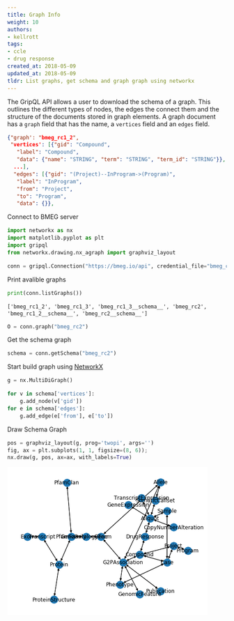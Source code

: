 ```yaml
---
title: Graph Info
weight: 10
authors:
- kellrott
tags:
- ccle
- drug response
created_at: 2018-05-09
updated_at: 2018-05-09
tldr: List graphs, get schema and graph graph using networkx
---
```

The GripQL API allows a user to download the schema of a graph. This outlines the different types of nodes, the edges the connect them and the structure of the documents stored in graph elements. A graph document has a `graph` field that has the name, a `vertices` field and an `edges` field.

```json
{"graph': "bmeg_rc1_2",
 "vertices': [{"gid": "Compound",
   "label": "Compound",
   "data": {"name": "STRING", "term": "STRING", "term_id": "STRING"}},
  ...],
  "edges": [{"gid": "(Project)--InProgram->(Program)",
   "label": "InProgram",
   "from": "Project",
   "to": "Program",
   "data": {}},
```

Connect to BMEG server


```python
import networkx as nx
import matplotlib.pyplot as plt
import gripql
from networkx.drawing.nx_agraph import graphviz_layout
```


```python
conn = gripql.Connection("https://bmeg.io/api", credential_file="bmeg_credentials.json")
```

Print avalible graphs


```python
print(conn.listGraphs())
```

    ['bmeg_rc1_2', 'bmeg_rc1_3', 'bmeg_rc1_3__schema__', 'bmeg_rc2', 'bmeg_rc1_2__schema__', 'bmeg_rc2__schema__']



```python
O = conn.graph("bmeg_rc2")
```

Get the schema graph


```python
schema = conn.getSchema("bmeg_rc2")
```

Start build graph using [NetworkX](https://networkx.github.io/)


```python
g = nx.MultiDiGraph()
```


```python
for v in schema['vertices']:
    g.add_node(v['gid'])
for e in schema['edges']:
    g.add_edge(e['from'], e['to'])
```

Draw Schema Graph


```python
pos = graphviz_layout(g, prog='twopi', args='')
fig, ax = plt.subplots(1, 1, figsize=(8, 6));
nx.draw(g, pos, ax=ax, with_labels=True)
```


![png](SchemaGraph_files/SchemaGraph_14_0.png)

